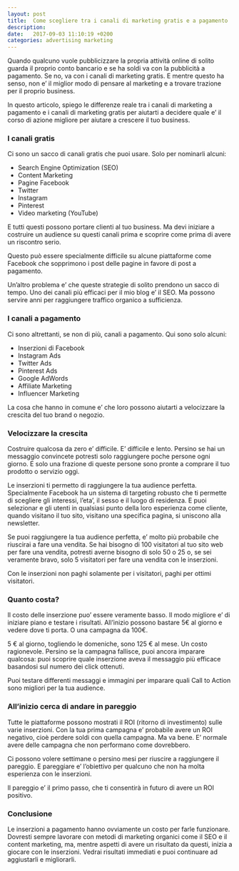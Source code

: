 ```yaml
---
layout: post
title:  Come scegliere tra i canali di marketing gratis e a pagamento
description:
date:   2017-09-03 11:10:19 +0200
categories: advertising marketing
---
```



Quando qualcuno vuole pubblicizzare la propria attività online di solito guarda il proprio conto bancario e se ha soldi va con la pubblicità a pagamento. Se no, va con i canali di marketing gratis. E mentre questo ha senso, non e’ il miglior modo di pensare al marketing e a trovare trazione per il proprio business.

In questo articolo, spiego le differenze reale tra i canali di marketing a pagamento e i canali di marketing gratis per aiutarti a decidere quale e’ il corso di azione migliore per aiutare a crescere il tuo business.


### I canali gratis

Ci sono un sacco di canali gratis che puoi usare. Solo per nominarli alcuni:

* Search Engine Optimization (SEO)
* Content Marketing
* Pagine Facebook
* Twitter
* Instagram
* Pinterest
* Video marketing (YouTube)

E tutti questi possono portare clienti al tuo business. Ma devi iniziare a costruire un audience su questi canali prima e scoprire come prima di avere un riscontro serio.

Questo può essere specialmente difficile su alcune piattaforme come Facebook che sopprimono i post delle pagine in favore di post a pagamento.

Un’altro problema e’ che queste strategie di solito prendono un sacco di tempo. Uno dei canali più efficaci per il mio blog e’ il SEO. Ma possono servire anni per raggiungere traffico organico a sufficienza.

### I canali a pagamento

Ci sono altrettanti, se non di più, canali a pagamento. Qui sono solo alcuni:

* Inserzioni di Facebook
* Instagram Ads
* Twitter Ads
* Pinterest Ads
* Google AdWords
* Affiliate Marketing
* Influencer Marketing

La cosa che hanno in comune e’ che loro possono aiutarti a velocizzare la crescita del tuo brand o negozio.

### Velocizzare la crescita

Costruire qualcosa da zero e’ difficile. E’ difficile e lento. Persino se hai un messaggio convincete potresti solo raggiungere poche persone ogni giorno. E solo una frazione di queste persone sono pronte a comprare il tuo prodotto o servizio oggi.

Le inserzioni ti permetto di raggiungere la tua audience perfetta. Specialmente Facebook ha un sistema di targeting robusto che ti permette di scegliere gli interessi, l’eta’, il sesso e il luogo di residenza. E puoi selezionar e gli utenti in qualsiasi punto della loro esperienza come cliente, quando visitano il tuo sito, visitano una specifica pagina, si uniscono alla newsletter.

Se puoi raggiungere la tua audience perfetta, e’ molto più probabile che riuscirai a fare una vendita. Se hai bisogno di 100 visitatori al tuo sito web per fare una vendita, potresti averne bisogno di solo 50 o 25 o, se sei veramente bravo, solo 5 visitatori per fare una vendita con le inserzioni.

Con le inserzioni non paghi solamente per i visitatori, paghi per ottimi visitatori.

### Quanto costa?

Il costo delle inserzione puo’ essere veramente basso. Il modo migliore e’ di iniziare piano e testare i risultati. All’inizio possono bastare 5€ al giorno e vedere dove ti porta. O una campagna da 100€.

5 € al giorno, togliendo le domeniche, sono 125 € al mese. Un costo ragionevole. Persino se la campagna fallisce, puoi ancora imparare qualcosa: puoi scoprire quale inserzione aveva il messaggio più efficace basandosi sul numero dei click ottenuti.

Puoi testare differenti messaggi e immagini per imparare quali Call to Action sono migliori per la tua audience.

### All’inizio cerca di andare in pareggio <!-- [da migliorare] -->

Tutte le piattaforme possono mostrati il ROI (ritorno di investimento) sulle varie inserzioni. Con la tua prima campagna e’ probabile avere un ROI negativo, cioè perdere soldi con quella campagna. Ma va bene. E’ normale avere delle campagna che non performano come dovrebbero.

Ci possono volere settimane o persino mesi per riuscire a raggiungere il pareggio. E pareggiare e’ l’obiettivo per qualcuno che non ha molta esperienza con le inserzioni.

Il pareggio e’ il primo passo, che ti consentirà in futuro di avere un ROI positivo.

### Conclusione

Le inserzioni a pagamento hanno ovviamente un costo per farle funzionare. Dovresti sempre lavorare con metodi di marketing organici come il SEO e il content marketing, ma, mentre aspetti di avere un risultato da questi, inizia a giocare con le inserzioni. Vedrai risultati immediati e puoi continuare ad aggiustarli e migliorarli.
